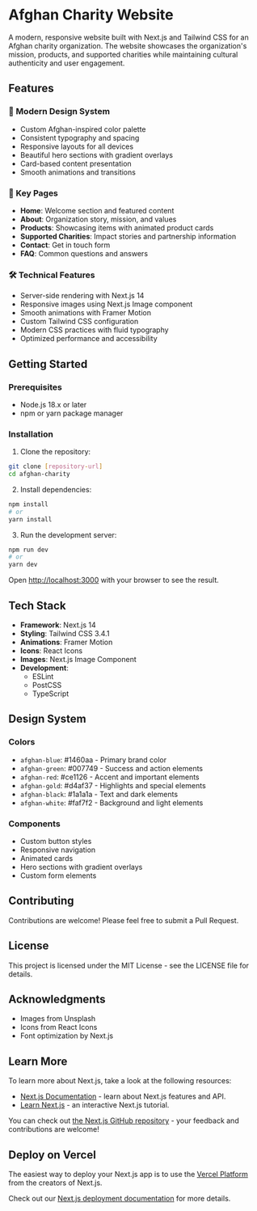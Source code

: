 # Afghan Charity Website

A modern, responsive website built with Next.js and Tailwind CSS for an Afghan charity organization. The website showcases the organization's mission, products, and supported charities while maintaining cultural authenticity and user engagement.

## Features

### 🎨 Modern Design System
- Custom Afghan-inspired color palette
- Consistent typography and spacing
- Responsive layouts for all devices
- Beautiful hero sections with gradient overlays
- Card-based content presentation
- Smooth animations and transitions

### 📱 Key Pages
- **Home**: Welcome section and featured content
- **About**: Organization story, mission, and values
- **Products**: Showcasing items with animated product cards
- **Supported Charities**: Impact stories and partnership information
- **Contact**: Get in touch form
- **FAQ**: Common questions and answers

### 🛠️ Technical Features
- Server-side rendering with Next.js 14
- Responsive images using Next.js Image component
- Smooth animations with Framer Motion
- Custom Tailwind CSS configuration
- Modern CSS practices with fluid typography
- Optimized performance and accessibility

## Getting Started

### Prerequisites
- Node.js 18.x or later
- npm or yarn package manager

### Installation

1. Clone the repository:
```bash
git clone [repository-url]
cd afghan-charity
```

2. Install dependencies:
```bash
npm install
# or
yarn install
```

3. Run the development server:
```bash
npm run dev
# or
yarn dev
```

Open [http://localhost:3000](http://localhost:3000) with your browser to see the result.

## Tech Stack

- **Framework**: Next.js 14
- **Styling**: Tailwind CSS 3.4.1
- **Animations**: Framer Motion
- **Icons**: React Icons
- **Images**: Next.js Image Component
- **Development**: 
  - ESLint
  - PostCSS
  - TypeScript

## Design System

### Colors
- `afghan-blue`: #1460aa - Primary brand color
- `afghan-green`: #007749 - Success and action elements
- `afghan-red`: #ce1126 - Accent and important elements
- `afghan-gold`: #d4af37 - Highlights and special elements
- `afghan-black`: #1a1a1a - Text and dark elements
- `afghan-white`: #faf7f2 - Background and light elements

### Components
- Custom button styles
- Responsive navigation
- Animated cards
- Hero sections with gradient overlays
- Custom form elements

## Contributing

Contributions are welcome! Please feel free to submit a Pull Request.

## License

This project is licensed under the MIT License - see the LICENSE file for details.

## Acknowledgments

- Images from Unsplash
- Icons from React Icons
- Font optimization by Next.js

## Learn More

To learn more about Next.js, take a look at the following resources:

- [Next.js Documentation](https://nextjs.org/docs) - learn about Next.js features and API.
- [Learn Next.js](https://nextjs.org/learn) - an interactive Next.js tutorial.

You can check out [the Next.js GitHub repository](https://github.com/vercel/next.js) - your feedback and contributions are welcome!

## Deploy on Vercel

The easiest way to deploy your Next.js app is to use the [Vercel Platform](https://vercel.com/new?utm_medium=default-template&filter=next.js&utm_source=create-next-app&utm_campaign=create-next-app-readme) from the creators of Next.js.

Check out our [Next.js deployment documentation](https://nextjs.org/docs/app/building-your-application/deploying) for more details.
